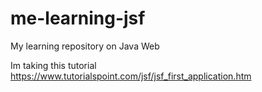 # me-learning-jsf
My learning repository on Java Web

Im taking this tutorial
https://www.tutorialspoint.com/jsf/jsf_first_application.htm

